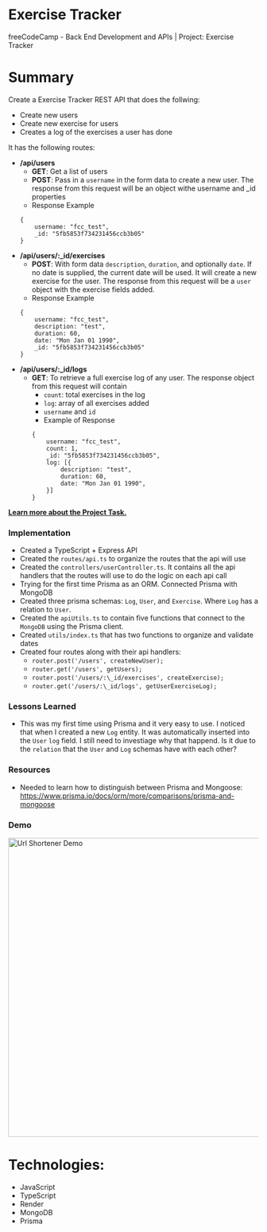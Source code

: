 # Exercise Tracker

freeCodeCamp - Back End Development and APIs | Project: Exercise Tracker

# Summary

Create a Exercise Tracker REST API that does the follwing:

-   Create new users
-   Create new exercise for users
-   Creates a log of the exercises a user has done

It has the following routes:

-   **/api/users**
    -   **GET**: Get a list of users
    -   **POST**: Pass in a `username` in the form data to create a new user. The response from this request will be an object withe username and \_id properties
    -   Response Example
    ```
    {
        username: "fcc_test",
        _id: "5fb5853f734231456ccb3b05"
    }
    ```
-   **/api/users/:\_id/exercises**
    -   **POST**: With form data `description`, `duration`, and optionally `date`. If no date is supplied, the current date will be used. It will create a new exercise for the user. The response from this request will be a `user` object with the exercise fields added.
    -   Response Example
    ```
    {
        username: "fcc_test",
        description: "test",
        duration: 60,
        date: "Mon Jan 01 1990",
        _id: "5fb5853f734231456ccb3b05"
    }
    ```
-   **/api/users/:\_id/logs**
    -   **GET**: To retrieve a full exercise log of any user. The response object from this request will contain
        -   `count`: total exercises in the log
        -   `log`: array of all exercises added
        -   `username` and `id`
        -   Example of Response
        ```
        {
            username: "fcc_test",
            count: 1,
            _id: "5fb5853f734231456ccb3b05",
            log: [{
                description: "test",
                duration: 60,
                date: "Mon Jan 01 1990",
            }]
        }
        ```

**[Learn more about the Project Task.](https://www.freecodecamp.org/learn/back-end-development-and-apis/back-end-development-and-apis-projects/exercise-tracker)**

### Implementation

-   Created a TypeScript + Express API
-   Created the `routes/api.ts` to organize the routes that the api will use
-   Created the `controllers/userController.ts`. It contains all the api handlers that the routes will use to do the logic on each api call
-   Trying for the first time Prisma as an ORM. Connected Prisma with MongoDB
-   Created three prisma schemas: `Log`, `User`, and `Exercise`. Where `Log` has a relation to `User`.
-   Created the `apiUtils.ts` to contain five functions that connect to the `MongoDB` using the Prisma client.
-   Created `utils/index.ts` that has two functions to organize and validate dates
-   Created four routes along with their api handlers:
    -   `router.post('/users', createNewUser);`
    -   `router.get('/users', getUsers);`
    -   `router.post('/users/:\_id/exercises', createExercise);`
    -   `router.get('/users/:\_id/logs', getUserExerciseLog);`

### Lessons Learned

-   This was my first time using Prisma and it very easy to use. I noticed that when I created a new `Log` entity. It was automatically inserted into the `User` `log` field. I still need to investiage why that happend. Is it due to the `relation` that the `User` and `Log` schemas have with each other?

### Resources

-   Needed to learn how to distinguish between Prisma and Mongoose: https://www.prisma.io/docs/orm/more/comparisons/prisma-and-mongoose

### Demo

<img alt="Url Shortener Demo" src="./url_shortener_demo.mp4" width="600" />

# Technologies:

-   JavaScript
-   TypeScript
-   Render
-   MongoDB
-   Prisma
